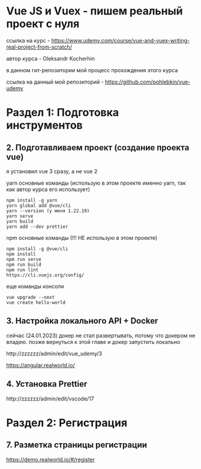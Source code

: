 # Vue JS и Vuex - пишем реальный проект с нуля

ссылка на курс - https://www.udemy.com/course/vue-and-vuex-writing-real-project-from-scratch/

автор курса - Oleksandr Kocherhin

в данном гит-репозитории мой процесс прохождения этого курса

ссылка на данный мой репозиторий - https://github.com/pohlebkin/vue-udemy

# Раздел 1: Подготовка инструментов

## 2. Подготавливаем проект (создание проекта vue)

я установил vue 3 сразу, а не vue 2

yarn основные команды (использую в этом проекте именно yarn, так как автор курса его использует)

```
npm install -g yarn
yarn global add @vue/cli
yarn --version (у меня 1.22.19)
yarn serve
yarn build
yarn add --dev prettier
```

npm основные команды (!!! НЕ использую в этом проекте)

```
npm install -g @vue/cli
npm install
npm run serve
npm run build
npm run lint
https://cli.vuejs.org/config/
```

еще команды консоли

```
vue upgrade --next
vue create hello-world
```

## 3. Настройка локального API + Docker

сейчас (24.01.2023) докер не стал развертывать, потому что докером не владею.
позже вернуться к этой главе и докер запустить локально

http://zzzzzz/admin/edit/vue_udemy/3

https://angular.realworld.io/

## 4. Установка Prettier

http://zzzzzz/admin/edit/vscode/17

# Раздел 2: Регистрация

## 7. Разметка страницы регистрации

https://demo.realworld.io/#/register
